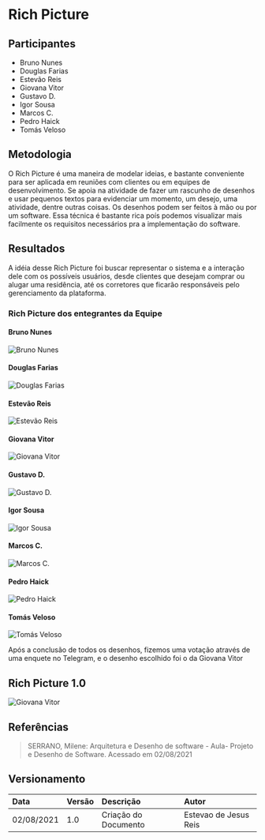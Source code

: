# Rich Picture

## Participantes
- Bruno Nunes
- Douglas Farias
- Estevão Reis
- Giovana Vitor
- Gustavo D.
- Igor Sousa
- Marcos C.
- Pedro Haick
- Tomás Veloso

## Metodologia
O Rich Picture é uma maneira de modelar ideias, e bastante conveniente para ser aplicada em
reuniões com clientes ou em equipes de desenvolvimento. Se apoia na atividade de fazer um rascunho de desenhos e usar pequenos textos para evidenciar um momento, um desejo, uma atividade, dentre outras coisas. Os desenhos podem ser feitos à mão ou por um software. Essa técnica é bastante rica poís podemos visualizar mais facilmente os requisitos necessários pra a implementação do software.

## Resultados
A idéia desse Rich Picture foi buscar representar o sistema e a interação dele com os possíveis usuários, desde clientes que desejam comprar ou alugar uma residência, até os corretores que ficarão responsáveis pelo gerenciamento da plataforma.

### Rich Picture dos entegrantes da Equipe
#### Bruno Nunes
![Bruno Nunes](./RichPicture/rich-picture-bruno.jpeg)
#### Douglas Farias
![Douglas Farias](./RichPicture/rich-picture-douglas.jpeg)
#### Estevão Reis
![Estevão Reis](./RichPicture/rich-picture-estevao.png)
#### Giovana Vitor
![Giovana Vitor](./RichPicture/rich-picture-giovana.png)
#### Gustavo D.
![Gustavo D.](./RichPicture/rich-picture-gustavo.jpg)
#### Igor Sousa
![Igor Sousa](./RichPicture/rich-picture-igor.png)
#### Marcos C.
![Marcos C.](./RichPicture/rich-picture-marcos.jpg)
#### Pedro Haick
![Pedro Haick](./RichPicture/rich-picture-pedro.png)
#### Tomás Veloso
![Tomás Veloso](./RichPicture/rich-picture-tomas.jpg)

Após a conclusão de todos os desenhos, fizemos uma votação através de uma enquete no Telegram, e o desenho escolhido foi o da Giovana Vitor

## Rich Picture 1.0
![Giovana Vitor](./RichPicture/rich-picture-giovana.png)
## Referências 

> SERRANO, Milene: Arquitetura e Desenho de software - Aula- Projeto e Desenho de Software. Acessado em 02/08/2021

## Versionamento

| Data | Versão | Descrição| Autor |
| :--------- | :----- | :--------- | :------------------- |
| 02/08/2021 | 1.0    | Criação do Documento | Estevao de Jesus Reis|


